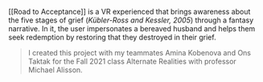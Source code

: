 [[Road to Acceptance]] is a VR experienced that brings awareness about the five stages of grief (*Kübler-Ross and Kessler, 2005*) through a fantasy narrative. In it, the user impersonates a bereaved husband and helps them seek redemption by restoring that they destroyed in their grief. 

> I created this project with my teammates Amina Kobenova and Ons Taktak for the Fall 2021 class Alternate Realities with professor Michael Alisson. 